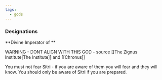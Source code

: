 ```yaml
---
tags:
  - gods
---
```

### Designations
**Divine Imperator of **


WARNING - DONT ALIGN WITH THIS GOD - source [[The Zignus Institute|The Institute]] and [[Chronus]]

You must not fear Sitri - if you are aware of them you will fear and they will know. You should only be aware of Sitri if you are prepared. 